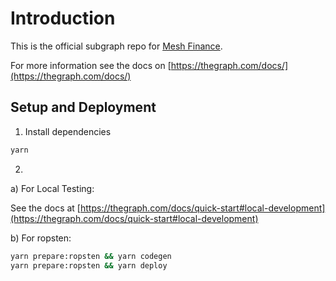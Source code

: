 # Introduction

This is the official subgraph repo for [Mesh Finance](https://mesh.finance).

For more information see the docs on [https://thegraph.com/docs/](https://thegraph.com/docs/)

## Setup and Deployment

1. Install dependencies

```bash
yarn
```

2. 

a) For Local Testing:

See the docs at [https://thegraph.com/docs/quick-start#local-development](https://thegraph.com/docs/quick-start#local-development)


b) For ropsten:

```bash
yarn prepare:ropsten && yarn codegen
yarn prepare:ropsten && yarn deploy
```